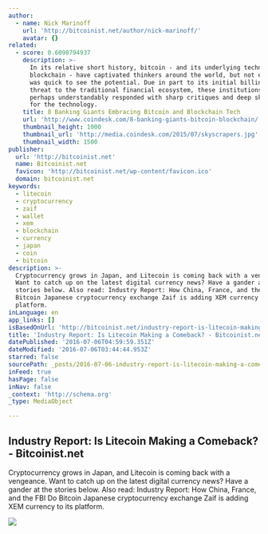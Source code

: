 ```yaml
---
author:
  - name: Nick Marinoff
    url: 'http://bitcoinist.net/author/nick-marinoff/'
    avatar: {}
related:
  - score: 0.6098794937
    description: >-
      In its relative short history, bitcoin - and its underlying technology the
      blockchain - have captivated thinkers around the world, but not everyone
      was quick to see the potential. Due in part to its initial billing as a
      threat to the traditional financial ecosystem, these institutions have
      perhaps understandably responded with sharp critiques and deep skepticism
      for the technology.
    title: 8 Banking Giants Embracing Bitcoin and Blockchain Tech
    url: 'http://www.coindesk.com/8-banking-giants-bitcoin-blockchain/'
    thumbnail_height: 1000
    thumbnail_url: 'http://media.coindesk.com/2015/07/skyscrapers.jpg'
    thumbnail_width: 1500
publisher:
  url: 'http://bitcoinist.net'
  name: Bitcoinist.net
  favicon: 'http://bitcoinist.net/wp-content/favicon.ico'
  domain: bitcoinist.net
keywords:
  - litecoin
  - cryptocurrency
  - zaif
  - wallet
  - xem
  - blockchain
  - currency
  - japan
  - coin
  - bitcoin
description: >-
  Cryptocurrency grows in Japan, and Litecoin is coming back with a vengeance.
  Want to catch up on the latest digital currency news? Have a gander at the
  stories below. Also read: Industry Report: How China, France, and the FBI Do
  Bitcoin Japanese cryptocurrency exchange Zaif is adding XEM currency to its
  platform.
inLanguage: en
app_links: []
isBasedOnUrl: 'http://bitcoinist.net/industry-report-is-litecoin-making-a-comeback/'
title: 'Industry Report: Is Litecoin Making a Comeback? - Bitcoinist.net'
datePublished: '2016-07-06T04:59:59.351Z'
dateModified: '2016-07-06T03:44:44.953Z'
starred: false
sourcePath: _posts/2016-07-06-industry-report-is-litecoin-making-a-comeback-bitcoinist.md
inFeed: true
hasPage: false
inNav: false
_context: 'http://schema.org'
_type: MediaObject

---
```

<article style=""><h1>Industry Report: Is Litecoin Making a Comeback? - Bitcoinist.net</h1><p>Cryptocurrency grows in Japan, and Litecoin is coming back with a vengeance. Want to catch up on the latest digital currency news? Have a gander at the stories below. Also read: Industry Report: How China, France, and the FBI Do Bitcoin Japanese cryptocurrency exchange Zaif is adding XEM currency to its platform.</p><img src="http://bitcoinist.net/wp-content/uploads/2015/04/litecoin.jpg" /></article>